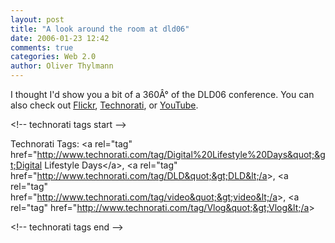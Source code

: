 ```yaml
---
layout: post
title: "A look around the room at dld06"
date: 2006-01-23 12:42
comments: true
categories: Web 2.0
author: Oliver Thylmann
---
```







I thought I'd show you a bit of a 360Â° of the DLD06 conference. You can also check out [Flickr](http://www.flickr.com/photos/tags/dld06/), [Technorati](http://www.technorati.com/tag/dld06), or [YouTube](http://www.youtube.com/results?search=dld06).

&lt;!-- technorati tags start --&gt;

Technorati Tags: &lt;a rel=&quot;tag&quot; href=&quot;http://www.technorati.com/tag/Digital%20Lifestyle%20Days&quot;&gt;Digital Lifestyle Days&lt;/a&gt;, &lt;a rel=&quot;tag&quot; href=&quot;http://www.technorati.com/tag/DLD&quot;&gt;DLD&lt;/a&gt;, &lt;a rel=&quot;tag&quot; href=&quot;http://www.technorati.com/tag/video&quot;&gt;video&lt;/a&gt;, &lt;a rel=&quot;tag&quot; href=&quot;http://www.technorati.com/tag/Vlog&quot;&gt;Vlog&lt;/a&gt;

&lt;!-- technorati tags end --&gt;


